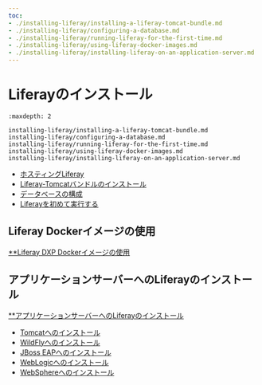 ```yaml
---
toc:
- ./installing-liferay/installing-a-liferay-tomcat-bundle.md
- ./installing-liferay/configuring-a-database.md
- ./installing-liferay/running-liferay-for-the-first-time.md
- ./installing-liferay/using-liferay-docker-images.md
- ./installing-liferay/installing-liferay-on-an-application-server.md
---
```

# Liferayのインストール

```{toctree}
:maxdepth: 2

installing-liferay/installing-a-liferay-tomcat-bundle.md
installing-liferay/configuring-a-database.md
installing-liferay/running-liferay-for-the-first-time.md
installing-liferay/using-liferay-docker-images.md
installing-liferay/installing-liferay-on-an-application-server.md
```

-  [ホスティングLiferay](/installation-and-upgrades/installing-liferay/hosting-liferay.md)
-  [Liferay-Tomcatバンドルのインストール](/installation-and-upgrades/installing-liferay/installing-a-liferay-tomcat-bundle.md)
-  [データベースの構成](/installation-and-upgrades/installing-liferay/configuring-a-database.md)
-  [Liferayを初めて実行する](/installation-and-upgrades/installing-liferay/running-liferay-for-the-first-time.md)

## Liferay Dockerイメージの使用

[**Liferay DXP Dockerイメージの使用](./installing-liferay/using-liferay-docker-images.md**)

## アプリケーションサーバーへのLiferayのインストール

[**アプリケーションサーバーへのLiferayのインストール](./installing-liferay/installing-liferay-on-an-application-server.md**)

* [Tomcatへのインストール](./installing-liferay/installing-liferay-on-an-application-server/installing-on-tomcat.md)
* [WildFlyへのインストール](./installing-liferay/installing-liferay-on-an-application-server/installing-on-wildfly.md)
* [JBoss EAPへのインストール](./installing-liferay/installing-liferay-on-an-application-server/installing-on-jboss-eap.md)
* [WebLogicへのインストール](./installing-liferay/installing-liferay-on-an-application-server/installing-on-weblogic.md)
* [WebSphereへのインストール](./installing-liferay/installing-liferay-on-an-application-server/installing-on-websphere.md)